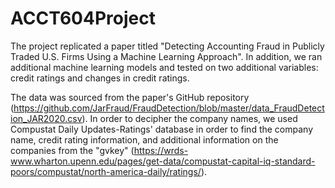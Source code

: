 # ACCT604Project

The project replicated a paper titled "Detecting Accounting Fraud in Publicly Traded U.S. Firms Using a Machine Learning Approach". In addition, we ran additional machine learning models and tested on two additional variables: credit ratings and changes in credit ratings. 

The data was sourced from the paper's GitHub repository (https://github.com/JarFraud/FraudDetection/blob/master/data_FraudDetection_JAR2020.csv). In order to decipher the company names, we used Compustat Daily Updates-Ratings' database in order to find the company name, credit rating information, and additional information on the companies from the "gvkey" (https://wrds-www.wharton.upenn.edu/pages/get-data/compustat-capital-iq-standard-poors/compustat/north-america-daily/ratings/).


